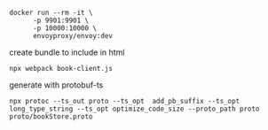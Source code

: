 ```
docker run --rm -it \
      -p 9901:9901 \
      -p 10000:10000 \
      envoyproxy/envoy:dev
```

create bundle to include in html
```
npx webpack book-client.js
```

generate with protobuf-ts
```
npx protoc --ts_out proto --ts_opt  add_pb_suffix --ts_opt long_type_string --ts_opt optimize_code_size --proto_path proto proto/bookStore.proto 
```